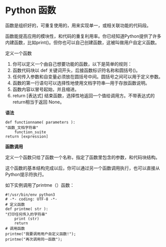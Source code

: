 # Python 函数

函数是组织好的，可重复使用的，用来实现单一，或相关联功能的代码段。

函数能提高应用的模块性，和代码的重复利用率。你已经知道Python提供了许多内建函数，比如print\(\)。但你也可以自己创建函数，这被叫做用户自定义函数。

定义一个函数

1. 你可以定义一个由自己想要功能的函数，以下是简单的规则：
2. 函数代码块以 def 关键词开头，后接函数标识符名称和圆括号\(\)。
3. 任何传入参数和自变量必须放在圆括号中间。圆括号之间可以用于定义参数。
4. 函数的第一行语句可以选择性地使用文档字符串—用于存放函数说明。
5. 函数内容以冒号起始，并且缩进。
6. return \[表达式\] 结束函数，选择性地返回一个值给调用方。不带表达式的return相当于返回 None。

**语法**

```
def functionname( parameters ):
"函数_文档字符串"
    function_suite
return [expression]
```

**函数调用**

定义一个函数只给了函数一个名称，指定了函数里包含的参数，和代码块结构。

这个函数的基本结构完成以后，你可以通过另一个函数调用执行，也可以直接从Python提示符执行。

如下实例调用了printme（）函数：

```
#!/usr/bin/env python3
# -*- coding: UTF-8 -*-
# 定义函数
def printme( str ):
"打印任何传入的字符串"
    print (str)
    return
# 调用函数
printme("我要调用用户自定义函数!");
printme("再次调用同一函数");
```



